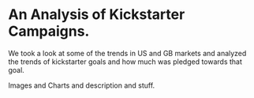 # An Analysis of Kickstarter Campaigns.

We took a look at some of the trends in US and GB markets and analyzed the trends of kickstarter goals and how much was pledged towards that goal.

Images and Charts and description and stuff.
